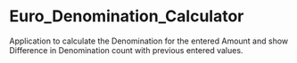 # Euro_Denomination_Calculator
Application to calculate the Denomination for the entered Amount and show Difference in Denomination count with previous entered values. 
